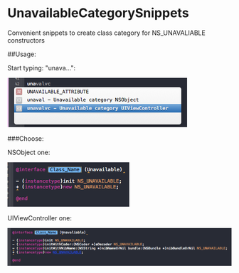 # UnavailableCategorySnippets
Convenient snippets to create class category for NS_UNAVALIABLE constructors

##Usage:

Start typing: "unava...":

![Snippet call](/screenshots/1.png)

###Choose:

NSObject one:

![NSObject](/screenshots/2.png)

UIViewController one:

![UIViewController](/screenshots/3.png)

